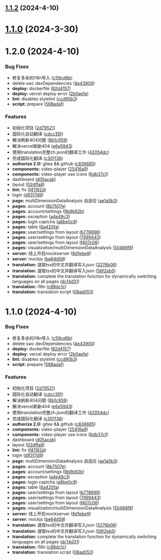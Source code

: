 ## [1.1.2](https://github.com/h7ml/shark/compare/1.2.0...1.1.2) (2024-4-10)

# [1.1.0](https://github.com/h7ml/shark/compare/1.2.0...1.1.2) (2024-3-30)

# 1.2.0 (2024-4-10)

### Bug Fixes

- 修复多余的i18n导入 ([c59cd6b](https://github.com/h7ml/shark/commit/c59cd6b51687d7a3740ad3c3d89ea9b918fcaf98))
- delete swc devDependencies ([4e43900](https://github.com/h7ml/shark/commit/4e439008dc1042468244d0f32f5bd3dd8ab7ad35))
- **deploy:** dockerfile ([82d4157](https://github.com/h7ml/shark/commit/82d4157084cb2ef8174324d2fc76de62f826b8c0))
- **deploy:** vercel deploy error ([2b0ae1e](https://github.com/h7ml/shark/commit/2b0ae1ee3d6301d18d4a9618a72d38678feddb28))
- **lint:** disables stylelint ([ccd90b3](https://github.com/h7ml/shark/commit/ccd90b3f37b3214578a588622f95d4b3f77613e4))
- **script:** prepare ([568adaf](https://github.com/h7ml/shark/commit/568adafb5d04a0896c59eec180b4221809882a58))

### Features

- 初始化项目 ([2d79521](https://github.com/h7ml/shark/commit/2d795215fa4edeb86c74941bb4afff0298e260b1))
- 国际化自动翻译 ([cdcc35f](https://github.com/h7ml/shark/commit/cdcc35f368a177978a2fc4bf6673b68b9c39385e))
- 解决刷新404问题 ([8b1c959](https://github.com/h7ml/shark/commit/8b1c959018b10ddfee8059e19af451eb9a6f9f27))
- 解决vercel刷新404 ([e6e5943](https://github.com/h7ml/shark/commit/e6e594374ca40f4f436c4dcb3aba4a56551dc5d6))
- 使用translation完整zh.json的翻译工作 ([42054dc](https://github.com/h7ml/shark/commit/42054dc072c07903aa3c7144b0026a3465a26cf5))
- 完成国际化翻译 ([c301136](https://github.com/h7ml/shark/commit/c301136cc2554ed0099693520a183afb409bde45))
- **authorize 2.0:** gitee && github ([c836685](https://github.com/h7ml/shark/commit/c836685e9b012e5211b12e92c3d4b95158e333ca))
- **components:** video-player ([25416a9](https://github.com/h7ml/shark/commit/25416a9c0dcc969bde6346c1ae31de04d6c58504))
- **components:** video-player use icons ([6db37c1](https://github.com/h7ml/shark/commit/6db37c132840f33a59a36c34b49f398b167e8784))
- dashboard ([d05acab](https://github.com/h7ml/shark/commit/d05acab6cd4f514fcc05474f70d546bae7d5efa8))
- layout ([02dffa8](https://github.com/h7ml/shark/commit/02dffa8cfc4808a084ad5d7132aae2cc2157eabc))
- **lint:** fix ([f41192d](https://github.com/h7ml/shark/commit/f41192dcdbe12cb38c086daf85efe42b5b992335))
- login ([d9317d9](https://github.com/h7ml/shark/commit/d9317d90fcaa7bc6dda5dda88d7226a361238692))
- **page:** multiDimensionDataAnalysis 自适应 ([ae1a5b3](https://github.com/h7ml/shark/commit/ae1a5b3f0a6be1592cf8dc803f16d27d79c34f64))
- **pages:** account ([8b7507e](https://github.com/h7ml/shark/commit/8b7507efc45ce673516c465e04d08c896880da8d))
- **pages:** account/settings ([9b9b92b](https://github.com/h7ml/shark/commit/9b9b92b136d1e71f210a4f100ae098c592f613ba))
- **pages:** exception ([a4e49c3](https://github.com/h7ml/shark/commit/a4e49c3679516a4588a87d8c83438ed98b14aeb0))
- **pages:** login captcha ([a8be0c9](https://github.com/h7ml/shark/commit/a8be0c908ad299bf701c152a0e28f2869cbfb015))
- **pages:** table ([6a420fa](https://github.com/h7ml/shark/commit/6a420fa4b13dfbcce8d46dca2b22c38e369f04e6))
- **pages:** user/settings from layout ([b778696](https://github.com/h7ml/shark/commit/b778696e6b44eab08275be6afdbaafd7a960dabc))
- **pages:** user/settings from layout ([7999443](https://github.com/h7ml/shark/commit/7999443989fac8406a7fcba303272377910fabef))
- **pages:** user/settings from layout ([f407c06](https://github.com/h7ml/shark/commit/f407c0682c7c1c42006692792aca21dfe4df914b))
- **pages:** visualization/multiDimensionDataAnalysis ([50488f8](https://github.com/h7ml/shark/commit/50488f88286620a8cbbff33844fb481298a81656))
- **server:** 线上开启mockserver ([8d1ebe9](https://github.com/h7ml/shark/commit/8d1ebe98cc5f70e9b0ed0867e2cfa524cccdce5d))
- **server:** mockjs ([be64d59](https://github.com/h7ml/shark/commit/be64d596387d819312eaa2e3fe352a4a260ffc65))
- **translation:** 提取tsx的中文并翻译写入json ([3276b06](https://github.com/h7ml/shark/commit/3276b0651f1d5f4c5e411e19ceef2f0600f5ef45))
- **translation:** 提取tsx的中文并翻译写入json ([56f2eb5](https://github.com/h7ml/shark/commit/56f2eb5ff7293a28eb80a111f2ced806fed6894d))
- **translation:** complete the translation function for dynamically switching languages on all pages ([dc14d31](https://github.com/h7ml/shark/commit/dc14d31f4c89a7a5e8ff443c73054378149656cf))
- **translation:** i18n ([c88dc1c](https://github.com/h7ml/shark/commit/c88dc1c1a17bfc0c4fb7d84e4eba8711ff2bdb69))
- **translation:** translation script ([08ad053](https://github.com/h7ml/shark/commit/08ad05321b9cb63efde5f4de59c944a369227819))

# 1.1.0 (2024-4-10)

### Bug Fixes

- 修复多余的i18n导入 ([c59cd6b](https://github.com/h7ml/shark/commit/c59cd6b51687d7a3740ad3c3d89ea9b918fcaf98))
- delete swc devDependencies ([4e43900](https://github.com/h7ml/shark/commit/4e439008dc1042468244d0f32f5bd3dd8ab7ad35))
- **deploy:** dockerfile ([82d4157](https://github.com/h7ml/shark/commit/82d4157084cb2ef8174324d2fc76de62f826b8c0))
- **deploy:** vercel deploy error ([2b0ae1e](https://github.com/h7ml/shark/commit/2b0ae1ee3d6301d18d4a9618a72d38678feddb28))
- **lint:** disables stylelint ([ccd90b3](https://github.com/h7ml/shark/commit/ccd90b3f37b3214578a588622f95d4b3f77613e4))
- **script:** prepare ([568adaf](https://github.com/h7ml/shark/commit/568adafb5d04a0896c59eec180b4221809882a58))

### Features

- 初始化项目 ([2d79521](https://github.com/h7ml/shark/commit/2d795215fa4edeb86c74941bb4afff0298e260b1))
- 国际化自动翻译 ([cdcc35f](https://github.com/h7ml/shark/commit/cdcc35f368a177978a2fc4bf6673b68b9c39385e))
- 解决刷新404问题 ([8b1c959](https://github.com/h7ml/shark/commit/8b1c959018b10ddfee8059e19af451eb9a6f9f27))
- 解决vercel刷新404 ([e6e5943](https://github.com/h7ml/shark/commit/e6e594374ca40f4f436c4dcb3aba4a56551dc5d6))
- 使用translation完整zh.json的翻译工作 ([42054dc](https://github.com/h7ml/shark/commit/42054dc072c07903aa3c7144b0026a3465a26cf5))
- 完成国际化翻译 ([c301136](https://github.com/h7ml/shark/commit/c301136cc2554ed0099693520a183afb409bde45))
- **authorize 2.0:** gitee && github ([c836685](https://github.com/h7ml/shark/commit/c836685e9b012e5211b12e92c3d4b95158e333ca))
- **components:** video-player ([25416a9](https://github.com/h7ml/shark/commit/25416a9c0dcc969bde6346c1ae31de04d6c58504))
- **components:** video-player use icons ([6db37c1](https://github.com/h7ml/shark/commit/6db37c132840f33a59a36c34b49f398b167e8784))
- dashboard ([d05acab](https://github.com/h7ml/shark/commit/d05acab6cd4f514fcc05474f70d546bae7d5efa8))
- layout ([02dffa8](https://github.com/h7ml/shark/commit/02dffa8cfc4808a084ad5d7132aae2cc2157eabc))
- **lint:** fix ([f41192d](https://github.com/h7ml/shark/commit/f41192dcdbe12cb38c086daf85efe42b5b992335))
- login ([d9317d9](https://github.com/h7ml/shark/commit/d9317d90fcaa7bc6dda5dda88d7226a361238692))
- **page:** multiDimensionDataAnalysis 自适应 ([ae1a5b3](https://github.com/h7ml/shark/commit/ae1a5b3f0a6be1592cf8dc803f16d27d79c34f64))
- **pages:** account ([8b7507e](https://github.com/h7ml/shark/commit/8b7507efc45ce673516c465e04d08c896880da8d))
- **pages:** account/settings ([9b9b92b](https://github.com/h7ml/shark/commit/9b9b92b136d1e71f210a4f100ae098c592f613ba))
- **pages:** exception ([a4e49c3](https://github.com/h7ml/shark/commit/a4e49c3679516a4588a87d8c83438ed98b14aeb0))
- **pages:** login captcha ([a8be0c9](https://github.com/h7ml/shark/commit/a8be0c908ad299bf701c152a0e28f2869cbfb015))
- **pages:** table ([6a420fa](https://github.com/h7ml/shark/commit/6a420fa4b13dfbcce8d46dca2b22c38e369f04e6))
- **pages:** user/settings from layout ([b778696](https://github.com/h7ml/shark/commit/b778696e6b44eab08275be6afdbaafd7a960dabc))
- **pages:** user/settings from layout ([7999443](https://github.com/h7ml/shark/commit/7999443989fac8406a7fcba303272377910fabef))
- **pages:** user/settings from layout ([f407c06](https://github.com/h7ml/shark/commit/f407c0682c7c1c42006692792aca21dfe4df914b))
- **pages:** visualization/multiDimensionDataAnalysis ([50488f8](https://github.com/h7ml/shark/commit/50488f88286620a8cbbff33844fb481298a81656))
- **server:** 线上开启mockserver ([8d1ebe9](https://github.com/h7ml/shark/commit/8d1ebe98cc5f70e9b0ed0867e2cfa524cccdce5d))
- **server:** mockjs ([be64d59](https://github.com/h7ml/shark/commit/be64d596387d819312eaa2e3fe352a4a260ffc65))
- **translation:** 提取tsx的中文并翻译写入json ([3276b06](https://github.com/h7ml/shark/commit/3276b0651f1d5f4c5e411e19ceef2f0600f5ef45))
- **translation:** 提取tsx的中文并翻译写入json ([56f2eb5](https://github.com/h7ml/shark/commit/56f2eb5ff7293a28eb80a111f2ced806fed6894d))
- **translation:** complete the translation function for dynamically switching languages on all pages ([dc14d31](https://github.com/h7ml/shark/commit/dc14d31f4c89a7a5e8ff443c73054378149656cf))
- **translation:** i18n ([c88dc1c](https://github.com/h7ml/shark/commit/c88dc1c1a17bfc0c4fb7d84e4eba8711ff2bdb69))
- **translation:** translation script ([08ad053](https://github.com/h7ml/shark/commit/08ad05321b9cb63efde5f4de59c944a369227819))
